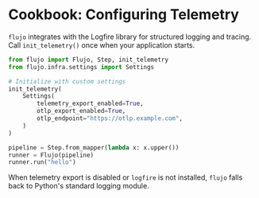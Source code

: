 # Cookbook: Configuring Telemetry

`flujo` integrates with the Logfire library for structured logging and tracing. Call `init_telemetry()` once when your application starts.

```python
from flujo import Flujo, Step, init_telemetry
from flujo.infra.settings import Settings

# Initialize with custom settings
init_telemetry(
    Settings(
        telemetry_export_enabled=True,
        otlp_export_enabled=True,
        otlp_endpoint="https://otlp.example.com",
    )
)

pipeline = Step.from_mapper(lambda x: x.upper())
runner = Flujo(pipeline)
runner.run("hello")
```

When telemetry export is disabled or `logfire` is not installed, `flujo` falls back to Python's standard logging module.
